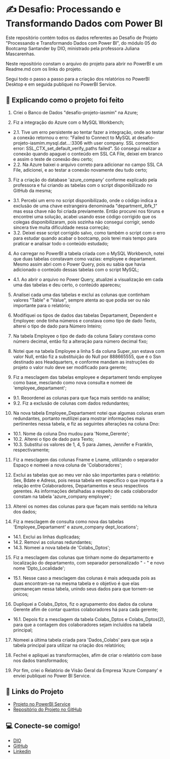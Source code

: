 # ✍️ Desafio: Processando e Transformando Dados com Power BI

Este repositório contém todos os dados referentes ao Desafio de Projeto "Processando e Transformando Dados com Power BI", do módulo 05 do Bootcamp Santander by DIO, ministrado pela professora Juliana Mascarenhas.

Neste repositório constam o arquivo do projeto para abrir no PowerBI e um Readme.md com os links do projeto.

Segui todo o passo a passo para a criação dos relatórios no PowerBI Desktop e em seguida publiquei no PowerBI Service.

## 📝 Explicando como o projeto foi feito
1. Criei o Banco de Dados "desafio-projeto-iasmim" na Azure;

2. Fiz a integração do Azure com o MySQL Workbench;
- 2.1. Tive um erro persistente ao tentar fazer a integração, onde ao testar a conexão retornou o erro: "Failed to Connect to MySQL at desafio-projeto-iasmim.mysql.dat...:3306 with user company. SSL connection error: SSL_CTX_set_default_verify_paths failed". Só consegui realizar a conexão quando apaguei o conteúdo em SSL CA File, deixei em branco e assim o teste de conexão deu certo;
- 2.2. Na Azure baixei o arquivo correto para adicionar no campo SSL CA File, adicionei, e ao testar a conexão novamente deu tudo certo;

3. Fiz a criação do database 'azure_company' conforme explicado pela professora e fui criando as tabelas com o script disponibilizado no GitHub da mesma;
- 3.1. Percebi um erro no script disponibilizado, onde o código indica a exclusão de uma chave estrangeira denominada "department_ibfk_1" mas essa chave não foi criada previamente. Então procurei nos fóruns e encontrei uma solução, acabei usando esse código corrigido que os colegas disponibilizaram, pois sozinha não consegui corrigir, sendo sincera tive muita dificuldade nessa correção;
- 3.2. Deixei esse script corrigido salvo, como também o script com o erro para estudar quando acabar o bootcamp, pois terei mais tempo para praticar e analisar todo o conteúdo estudado;

4. Ao carregar no PowerBI a tabela criada com o MySQL Workbench, notei que duas tabelas constavam como vazias: employee e departament. Mesmo assim abri com o Power Query, pois eu sabia que havia adicionado o conteúdo dessas tabelas com o script MySQL;
- 4.1. Ao abrir o arquivo no Power Query, atualizei a visualização em cada uma das tabelas e deu certo, o conteúdo apareceu;

5. Analisei cada uma das tabelas e exclui as colunas que continham valores "Table" e "Value", sempre atenta ao que podia ser ou não importante para o relatório;

6. Modifiquei os tipos de dados das tabelas Departament, Dependent e Employee: onde tinha números e constava como tipo de dado Texto, alterei o tipo de dado para Número Inteiro; 

7. Na tabela Employee o tipo de dado da coluna Salary constava como número decimal, então fiz a alteração para número decimal fixo;

8. Notei que na tabela Employee a linha 5 da coluna Super_ssn estava com valor Null, então fiz a substituição do Null por 888665555, que é o Ssn destinado aos Headquarters, e conforme mandam as instruções do projeto o valor nulo deve ser modificado para gerente;

9. Fiz a mesclagem das tabelas employee e departament tendo employee como base, mesclando como nova consulta e nomeei de 'employee_departament';
- 9.1. Reoordenei as colunas para que faça mais sentido na análise;
- 9.2. Fiz a exclusão de colunas com dados redundantes;

10. Na nova tabela Employee_Departament notei que algumas colunas eram redundantes, portanto reutilizei para mostrar informações mais pertinentes nessa tabela, e fiz as seguintes alterações na coluna Dno:
- 10.1. Nome da coluna Dno mudou para 'Nome_Gerente';
- 10.2. Alterei o tipo de dado para Texto;
- 10.3. Substitui os valores de 1, 4, 5 para James, Jennifer e Franklin, respectivamente;

11. Fiz a mesclagem das colunas Fname e Lname, utilizando o separador Espaço e nomeei a nova coluna de 'Colaboradores';

12. Exclui as tabelas que ao meu ver não são importantes para o relatório: Sex, Bdate e Adress, pois nessa tabela em específico o que importa é a relação entre Colaboradores, Departamentos e seus respectivos gerentes. As informações detalhadas a respeito de cada colaborador constam na tabela 'azure_company employee';

13. Alterei os nomes das colunas para que façam mais sentido na leitura dos dados;

14. Fiz a mesclagem de consulta como nova das tabelas 'Employee_Departament' e azure_company dept_locations';
- 14.1. Exclui as linhas duplicadas;
- 14.2. Removi as colunas redundantes;
- 14.3. Nomeei a nova tabela de 'Colabs_Dptos';

15. Fiz a mesclagem das colunas que tinham nome do departamento e localização do departamento, com separador personalizado " - " e novo nome 'Dpto_Localidade';
- 15.1. Nesse caso a mesclagem das colunas é mais adequada pois as duas encontram-se na mesma tabela e o objetivo é que elas permaneçam nessa tabela, unindo seus dados para que tornem-se únicos;

16. Dupliquei a Colabs_Dptos, fiz o agrupamento dos dados da coluna Gerente afim de contar quantos colaboradores há para cada gerente;
- 16.1. Depois fiz a mesclagem da tabela Colabs_Dptos e Colabs_Dptos(2), para que a contagem dos colaboradores sejam incluídos na tabela principal;

17. Nomeei a última tabela criada para 'Dados_Colabs' para que seja a tabela principal para utilizar na criação dos relatórios;

18. Fechei e apliquei as transformações, afim de criar o relatório com base nos dados transformados;

19. Por fim, criei o Relatório de Visão Geral da Empresa 'Azure Company' e enviei publiquei no Power BI Service.



## 🔗 Links do Projeto
- [Projeto no PowerBI Service](https://app.powerbi.com/groups/me/reports/0f2b1794-f433-4d04-b157-489f27fe1ae0/ReportSection?experience=power-bi)
- [Repositório do Projeto no GitHub](https://github.com/iameaz-dev/Desafio-Power-BI.git)

## 💻 Conecte-se comigo!
- [DIO](https://www.dio.me/users/iasmimmm)
- [GitHub](https://github.com/iameaz-dev)
- [Linkedin](https://www.linkedin.com/in/iasmim-ma-tec/)
